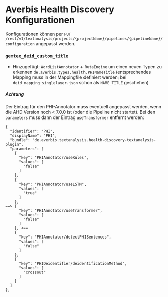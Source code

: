 # Averbis Health Discovery Konfigurationen
Konfigurationen können per 
``PUT`` ``/rest/v1/textanalysis/projects/{projectName}/pipelines/{pipelineName}/configuration`` angepasst werden.
### ``gemtex_deid_custom_title``
* Hinzugefügt: ``WordListAnnotator`` + ``RutaEngine`` um einen neuen Typen zu erkennen `de.averbis.types.health.PHINameTitle`
  (entsprechendes Mapping muss in der Mappingfile definiert werden; bei `deid_mapping_singlelayer.json` schon als `NAME_TITLE` geschehen)

##### Achtung
Der Eintrag für den PHI-Annotator muss eventuell angepasst werden, wenn die AHD Version noch < 7.0.0 ist (oder die Pipeline nicht startet).
Bei den ``parameters`` muss dann der Eintrag `useTransformer` entfernt werden:
```
{
  "identifier": "PHI",
  "displayName": "PHI",
  "bundle": "de.averbis.textanalysis.health-discovery-textanalysis-plugin",
  "parameters": [
    {
      "key": "PHIAnnotator/useRules",
      "values": [
        "false"
      ]
    },
    {
      "key": "PHIAnnotator/useLSTM",
      "values": [
        "true"
      ]
    },
==> {
      "key": "PHIAnnotator/useTransformer",
      "values": [
        "false"
      ]
    }, <==
    {
      "key": "PHIAnnotator/detectPHISentences",
      "values": [
        "false"
      ]
    },
    {
      "key": "PHIDeidentifier/deidentificationMethod",
      "values": [
        "crossout"
      ]
    }
  ]
},
```